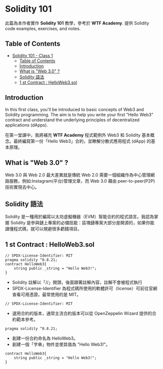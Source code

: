 # Solidity 101

此篇為本作者實作 **Solidity 101** 教學，參考於 **WTF Academy**. 提供 Solidity code examples, exercises, and notes.  

## Table of Contents

- [Solidity 101 - Class 1](#solidity-101)
  - [Table of Contents](#table-of-contents)
  - [Introduction](#introduction)
  - [What is "Web 3.0" ?](#what-is-web-30-)
  - [Solidity 語法](#solidity-語法)
  - [1 st Contract : HelloWeb3.sol](#1-st-contract--helloweb3sol)


## Introduction

In this first class, you'll be introduced to basic concepts of Web3 and Solidity programming. The aim is to help you write your first "Hello Web3" contract and understand the underlying principles of decentralized applications (dApps).

在第一堂課中，我將補充 **WTF Academy** 程式範例外 Web3 和 Solidity 基本概念。最終編寫第一份「Hello Web3」合約，並瞭解分散式應用程式 (dApp) 的基本原理。

## What is "Web 3.0" ?

Web 3.0 與 Web 2.0 最大差異就是傳統 Web 2.0 需要一個組織作為中心管理網路服務，例如:Instagram(平台)管理文章，而 Web 3.0 藉由 peer-to-peer(P2P) 技術實現去中心。

## Solidity 語法
Solidity 是一種用於編寫以太坊虛擬機器（EVM）智能合約的程式語言。我認為掌握 Solidity 是參與鏈上專案的必備技能：區塊鏈專案大部分是開源的，如果你能讀懂程式碼，就可以規避很多虧錢項目。


## 1 st Contract : HelloWeb3.sol

```sol
// SPDX-License-Identifier: MIT
pragma solidity ^0.8.21;
contract HelloWeb3{
    string public _string = "Hello Web3!";
}
```
- Solidity 註解以「//」開頭，後面跟著註解內容，註解不會被程式執行
- SPDX-License-Identifier 為程式碼所使用的軟體許可（license）可前往官網查看可用憑證，最常使用的是 MIT。
  


```sol  
// SPDX-License-Identifier: MIT
```


- 選用合約的版本，通常主流合約版本可以從 OpenZeppelin Wizard 提供的合約範本參考。
  
```sol 
pragma solidity ^0.8.21;
```
- 創建一份合約命名為 HelloWeb3。
- 創建一個「字串」物件並使其值為 "Hello Web3!"。

```sol
contract HelloWeb3{
    string public _string = "Hello Web3!";
}
```
